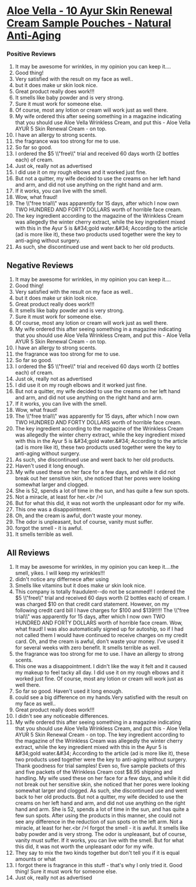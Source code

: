 # [Aloe Vella - 10 Ayur Skin Renewal Cream Sample Pouches - Natural Anti-Aging](https://products.checkmycream.com/products/Aloe-Vella-10-Ayur-Skin-Renewal-Cream-Sample-Pouches-Natural-Anti-Aging.html)

### Positive Reviews

<ol>
      <li>It may be awesome for wrinkles, in my opinion you can keep it....</li>
      <li>Good thing!  </li>
      <li>Very satisfied with the result on my face as well..</li>
      <li>but it does make ur skin look nice.</li>
      <li>Great product really does work!!!</li>
      <li>It smells like baby powder and is very strong.  </li>
      <li>Sure it must work for someone else.</li>
      <li>Of course, most any lotion or cream will work just as well there.</li>
      <li>My wife ordered this after seeing something in a magazine indicating that you should use Aloe Vella Wrinkless Cream, and put this - Aloe Vella AYUR 5 Skin Renewal Cream - on top.</li>
      <li>I have an allergy to strong scents.</li>
      <li>the fragrance was too strong for me to use.  </li>
      <li>So far so good.</li>
      <li>I ordered the $5 \\&quot;free\\&quot; trial and received 60 days worth (2 bottles each) of cream.</li>
      <li>Just ok, really not as advertised</li>
      <li>I did use it on my rough elbows and it worked just fine.  </li>
      <li>But not a quitter, my wife decided to use the creams on her left hand and arm, and did not use anything on the right hand and arm.</li>
      <li>If it works, you can live with the smell.  </li>
      <li>Wow, what fraud!</li>
      <li>The \\&quot;free trial\\&quot; was apparently for 15 days, after which I now own TWO HUNDRED AND FORTY DOLLARS worth of horrible face cream.</li>
      <li>The key ingredient according to the magazine of the Wrinkless Cream was allegedly the winter cherry extract, while the key ingredient mixed with this in the Ayur 5 is &amp;#34;gold water.&amp;#34; According to the article (ad is more like it), these two products used together were the key to anti-aging without surgery.</li>
      <li>As such, she discontinued use and went back to her old products.</li>
</ol>


<h2>Negative Reviews</h2>
<ol>
<li> It may be awesome for wrinkles, in my opinion you can keep it....</li>
<li> Good thing!  </li>
<li> Very satisfied with the result on my face as well..</li>
<li> but it does make ur skin look nice.</li>
<li> Great product really does work!!!</li>
<li> It smells like baby powder and is very strong.  </li>
<li> Sure it must work for someone else.</li>
<li> Of course, most any lotion or cream will work just as well there.</li>
<li> My wife ordered this after seeing something in a magazine indicating that you should use Aloe Vella Wrinkless Cream, and put this - Aloe Vella AYUR 5 Skin Renewal Cream - on top.</li>
<li> I have an allergy to strong scents.</li>
<li> the fragrance was too strong for me to use.  </li>
<li> So far so good.</li>
<li> I ordered the $5 \\&quot;free\\&quot; trial and received 60 days worth (2 bottles each) of cream.</li>
<li> Just ok, really not as advertised</li>
<li> I did use it on my rough elbows and it worked just fine.  </li>
<li> But not a quitter, my wife decided to use the creams on her left hand and arm, and did not use anything on the right hand and arm.</li>
<li> If it works, you can live with the smell.  </li>
<li> Wow, what fraud!</li>
<li> The \\&quot;free trial\\&quot; was apparently for 15 days, after which I now own TWO HUNDRED AND FORTY DOLLARS worth of horrible face cream.</li>
<li> The key ingredient according to the magazine of the Wrinkless Cream was allegedly the winter cherry extract, while the key ingredient mixed with this in the Ayur 5 is &amp;#34;gold water.&amp;#34; According to the article (ad is more like it), these two products used together were the key to anti-aging without surgery.</li>
<li> As such, she discontinued use and went back to her old products.</li>
<li> Haven&#x27;t used it long enough.</li>
<li> My wife used these on her face for a few days, and while it did not break out her sensitive skin, she noticed that her pores were looking somewhat larger and clogged.</li>
<li> She is 52, spends a lot of time in the sun, and has quite a few sun spots.</li>
<li> Not a miracle, at least for her.&lt;br /&gt;I</li>
<li> But for what this did, it was not worth the unpleasant odor for my wife.</li>
<li> This one was a disappointment.  </li>
<li> Oh, and the cream is awful, don&#x27;t waste your money.</li>
<li> The odor is unpleasant, but of course, vanity must suffer.  </li>
<li> forgot the smell - it is awful.  </li>
<li> It smells terrible as well.</li>
</ol>

<h2>All Reviews</h2>

<ol>
    <li> It may be awesome for wrinkles, in my opinion you can keep it....the smell, yikes. I will keep my wrinkles!!!</li>
    <li> didn&#x27;t notice any differnece after using</li>
    <li> Smells like vitamins but it does make ur skin look nice.</li>
    <li> This company is totally fraudulent--do not be scammed!! I ordered the $5 \\&quot;free\\&quot; trial and received 60 days worth (2 bottles each) of cream. I was charged $10 on that credit card statement. However, on my following credit card bill I have charges for $100 and $139!!!!! The \\&quot;free trial\\&quot; was apparently for 15 days, after which I now own TWO HUNDRED AND FORTY DOLLARS worth of horrible face cream. Wow, what fraud! I was also automatically signed up for autoship, so if I had not called them I would have continued to receive charges on my credit card. Oh, and the cream is awful, don&#x27;t waste your money. I&#x27;ve used it for several weeks with zero benefit. It smells terrible as well.</li>
    <li> the fragrance was too strong for me to use.  I have an allergy to strong scents.</li>
    <li> This one was a disappointment.  I didn&#x27;t like the way it felt and it caused my makeup to feel tacky all day.  I did use it on my rough elbows and it worked just fine.  Of course, most any lotion or cream will work just as well there.</li>
    <li> So far so good. Haven&#x27;t used it long enough.</li>
    <li> could see a big difference on my hands.Very satisfied with the result on my face as well..</li>
    <li> Great product really does work!!!</li>
    <li> I didn&#x27;t see any noticeable differences.</li>
    <li> My wife ordered this after seeing something in a magazine indicating that you should use Aloe Vella Wrinkless Cream, and put this - Aloe Vella AYUR 5 Skin Renewal Cream - on top. The key ingredient according to the magazine of the Wrinkless Cream was allegedly the winter cherry extract, while the key ingredient mixed with this in the Ayur 5 is &amp;#34;gold water.&amp;#34; According to the article (ad is more like it), these two products used together were the key to anti-aging without surgery. Thank goodness for trial samples! Even so, five sample packets of this and five packets of the Wrinkless Cream cost $8.95 shipping and handling. My wife used these on her face for a few days, and while it did not break out her sensitive skin, she noticed that her pores were looking somewhat larger and clogged. As such, she discontinued use and went back to her old products. But not a quitter, my wife decided to use the creams on her left hand and arm, and did not use anything on the right hand and arm. She is 52, spends a lot of time in the sun, and has quite a few sun spots. After using the products in this manner, she could not see any difference in the reduction of sun spots on the left arm. Not a miracle, at least for her.&lt;br /&gt;I forgot the smell - it is awful.  It smells like baby powder and is very strong.  The odor is unpleasant, but of course, vanity must suffer.  If it works, you can live with the smell.  But for what this did, it was not worth the unpleasant odor for my wife.</li>
    <li> They say to mix the two kinds together but don&#x27;t tell you if it is equal amounts or what</li>
    <li> I forgot there is fragrance in this stuff - that&#x27;s why I only tried it.  Good thing!  Sure it must work for someone else.</li>
    <li> Just ok, really not as advertised</li>
</ol>




